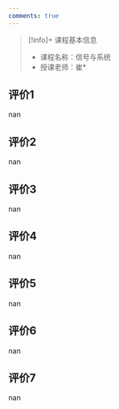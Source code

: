 ```yaml
---
comments: true
---
```


>[!info]+ 课程基本信息
>
> - 课程名称：信号与系统
> - 授课老师：崔*

## 评价1

nan
## 评价2

nan
## 评价3

nan
## 评价4

nan
## 评价5

nan
## 评价6

nan
## 评价7

nan
